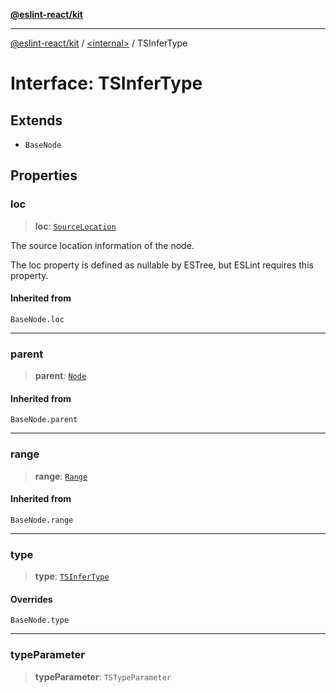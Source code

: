 [**@eslint-react/kit**](../../README.md)

***

[@eslint-react/kit](../../README.md) / [\<internal\>](../README.md) / TSInferType

# Interface: TSInferType

## Extends

- `BaseNode`

## Properties

### loc

> **loc**: [`SourceLocation`](SourceLocation.md)

The source location information of the node.

The loc property is defined as nullable by ESTree, but ESLint requires this property.

#### Inherited from

`BaseNode.loc`

***

### parent

> **parent**: [`Node`](../type-aliases/Node.md)

#### Inherited from

`BaseNode.parent`

***

### range

> **range**: [`Range`](../type-aliases/Range.md)

#### Inherited from

`BaseNode.range`

***

### type

> **type**: [`TSInferType`](../README.md#tsinfertype)

#### Overrides

`BaseNode.type`

***

### typeParameter

> **typeParameter**: `TSTypeParameter`
